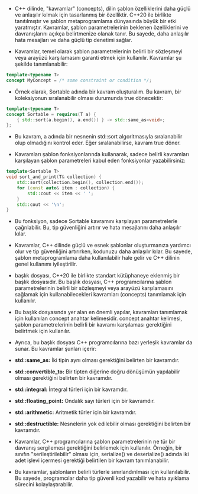 - C++ dilinde, "kavramlar" (concepts), dilin şablon özelliklerini daha güçlü ve anlaşılır kılmak için tasarlanmış bir özelliktir. C++20 ile birlikte tanıtılmıştır ve şablon metaprogramlama dünyasında büyük bir etki yaratmıştır. Kavramlar, şablon parametrelerinin beklenen özelliklerini ve davranışlarını açıkça belirtmenize olanak tanır. Bu sayede, daha anlaşılır hata mesajları ve daha güçlü tip denetimi sağlar.

- Kavramlar, temel olarak şablon parametrelerinin belirli bir sözleşmeyi veya arayüzü karşılamasını garanti etmek için kullanılır. Kavramlar şu şekilde tanımlanabilir:


```CPP
template<typename T>
concept MyConcept = /* some constraint or condition */;

```

- Örnek olarak, Sortable adında bir kavram oluşturalım. Bu kavram, bir koleksiyonun sıralanabilir olması durumunda true dönecektir:

```CPP
template<typename T>
concept Sortable = requires(T a) {
    { std::sort(a.begin(), a.end()) } -> std::same_as<void>;
};

```

- Bu kavram, a adında bir nesnenin std::sort algoritmasıyla sıralanabilir olup olmadığını kontrol eder. Eğer sıralanabilirse, kavram true döner.

- Kavramları şablon fonksiyonlarında kullanarak, sadece belirli kavramları karşılayan şablon parametreleri kabul eden fonksiyonlar yazabilirsiniz:

```CPP
template<Sortable T>
void sort_and_print(T& collection) {
    std::sort(collection.begin(), collection.end());
    for (const auto& item : collection) {
        std::cout << item << ' ';
    }
    std::cout << '\n';
}

```

- Bu fonksiyon, sadece Sortable kavramını karşılayan parametrelerle çağrılabilir. Bu, tip güvenliğini artırır ve hata mesajlarını daha anlaşılır kılar.

- Kavramlar, C++ dilinde güçlü ve esnek şablonlar oluşturmanıza yardımcı olur ve tip güvenliğini artırırken, kodunuzu daha anlaşılır kılar. Bu sayede, şablon metaprogramlama daha kullanılabilir hale gelir ve C++ dilinin genel kullanımı iyileştirilir.

- <concepts> başlık dosyası, C++20 ile birlikte standart kütüphaneye eklenmiş bir başlık dosyasıdır. Bu başlık dosyası, C++ programcılarına şablon parametrelerinin belirli bir sözleşmeyi veya arayüzü karşılamasını sağlamak için kullanabilecekleri kavramları (concepts) tanımlamak için kullanılır.

- Bu başlık dosyasında yer alan en önemli yapılar, kavramları tanımlamak için kullanılan concept anahtar kelimesidir. concept anahtar kelimesi, şablon parametrelerinin belirli bir kavramı karşılaması gerektiğini belirtmek için kullanılır.

- Ayrıca, bu başlık dosyası C++ programcılarına bazı yerleşik kavramlar da sunar. Bu kavramlar şunları içerir:

- **std::same_as:** İki tipin aynı olması gerektiğini belirten bir kavramdır.
- **std::convertible_to:** Bir tipten diğerine doğru dönüşümün yapılabilir olması gerektiğini belirten bir kavramdır.
- **std::integral:** İntegral türleri için bir kavramdır.
- **std::floating_point:** Ondalık sayı türleri için bir kavramdır.
- **std::arithmetic:** Aritmetik türler için bir kavramdır.
- **std::destructible:** Nesnelerin yok edilebilir olması gerektiğini belirten bir kavramdır.
- Kavramlar, C++ programcılarına şablon parametrelerinin ne tür bir davranış sergilemesi gerektiğini belirlemek için kullanılır. Örneğin, bir sınıfın "serileştirilebilir" olması için, serialize() ve deserialize() adında iki adet işlevi içermesi gerektiği belirtilen bir kavram tanımlanabilir.

- Bu kavramlar, şablonların belirli türlerle sınırlandırılması için kullanılabilir. Bu sayede, programcılar daha tip güvenli kod yazabilir ve hata ayıklama sürecini kolaylaştırabilir.
    
    


